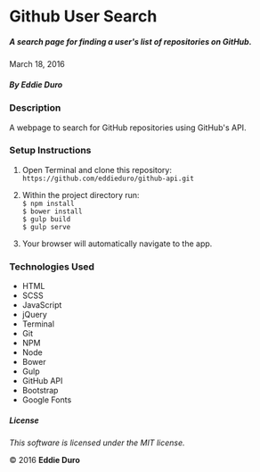 # Github User Search

##### A search page for finding a user's list of repositories on GitHub.

March 18, 2016

##### By Eddie Duro

### Description

A webpage to search for GitHub repositories using GitHub's API.

### Setup Instructions

1. Open Terminal and clone this repository:<br> ```https://github.com/eddieduro/github-api.git```
2. Within the project directory run:<br>
       ```$ npm install ```<br>
       ```$ bower install ```<br>
       ```$ gulp build ```<br>
       ```$ gulp serve ```<br>

3. Your browser will automatically navigate to the app.


### Technologies Used

* HTML
* SCSS
* JavaScript
* jQuery
* Terminal
* Git
* NPM
* Node
* Bower
* Gulp
* GitHub API
* Bootstrap
* Google Fonts


##### License

*This software is licensed under the MIT license.*

&copy; 2016 **Eddie Duro**
